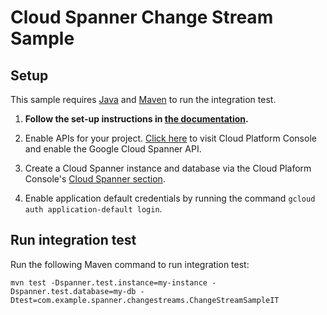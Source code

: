 # Cloud Spanner Change Stream Sample

## Setup

This sample requires [Java](https://www.java.com/en/download/) and [Maven](http://maven.apache.org/) to run the integration test.

1.  **Follow the set-up instructions in [the documentation](https://cloud.google.com/java/docs/setup).**

2.  Enable APIs for your project.
    [Click here](https://console.cloud.google.com/flows/enableapi?apiid=spanner.googleapis.com&showconfirmation=true)
    to visit Cloud Platform Console and enable the Google Cloud Spanner API.

3.  Create a Cloud Spanner instance and database via the Cloud Plaform Console's
    [Cloud Spanner section](http://console.cloud.google.com/spanner).

4.  Enable application default credentials by running the command `gcloud auth application-default login`.

## Run integration test

Run the following Maven command to run integration test:

```
mvn test -Dspanner.test.instance=my-instance -Dspanner.test.database=my-db -Dtest=com.example.spanner.changestreams.ChangeStreamSampleIT
```